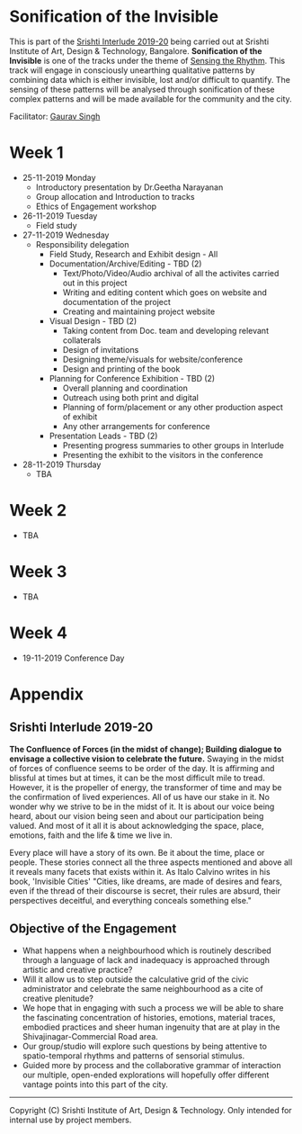 # Sonification of the Invisible

This is part of the [Srishti Interlude 2019-20](#srishti-interlude-2019-20) being carried out at Srishti Institute of Art, Design & Technology, Bangalore. **Sonification of the Invisible** is one of the tracks under the theme of [Sensing the Rhythm](#objective-of-the-engagement). This track will engage in consciously unearthing qualitative patterns by combining data which is either invisible, lost and/or difficult to quantify. The sensing of these patterns will be analysed through sonification of these complex patterns and will be made available for the community and the city.

Facilitator: [Gaurav Singh](https://github.com/0xf17)

# Week 1
- 25-11-2019 Monday
  - Introductory presentation by Dr.Geetha Narayanan
  - Group allocation and Introduction to tracks
  - Ethics of Engagement workshop
- 26-11-2019 Tuesday
  - Field study
- 27-11-2019 Wednesday
  - Responsibility delegation
    - Field Study, Research and Exhibit design - All
    - Documentation/Archive/Editing - TBD (2)
      - Text/Photo/Video/Audio archival of all the activites carried out in this project
      - Writing and editing content which goes on website and documentation of the project
      - Creating and maintaining project website
    - Visual Design - TBD (2)
      - Taking content from Doc. team and developing relevant collaterals
      - Design of invitations
      - Designing theme/visuals for website/conference
      - Design and printing of the book
    - Planning for Conference Exhibition - TBD (2)
      - Overall planning and coordination
      - Outreach using both print and digital
      - Planning of form/placement or any other production aspect of exhibit
      - Any other arrangements for conference
    - Presentation Leads - TBD (2)
      - Presenting progress summaries to other groups in Interlude
      - Presenting the exhibit to the visitors in the conference
- 28-11-2019 Thursday
  - TBA
  
# Week 2
- TBA

# Week 3
- TBA

# Week 4
- 19-11-2019 Conference Day

# Appendix

## Srishti Interlude 2019-20
**The Confluence of Forces (in the midst of change); Building dialogue to envisage a collective vision to celebrate the future.** Swaying in the midst of forces of confluence seems to be order of the day. It is affirming and blissful at times but at times, it can be the most difficult mile to tread. However, it is the propeller of energy, the transformer of time and may be the confirmation of lived experiences. All of us have our stake in it. No wonder why we strive to be in the midst of it. It is about our voice being heard, about our vision being seen and about our participation being valued. And most of it all it is about acknowledging the space, place, emotions, faith and the life & time we live in.

Every place will have a story of its own. Be it about the time, place or people. These stories connect all the three aspects mentioned and above all it reveals many facets that exists within it. As Italo Calvino writes in his book, 'Invisible Cities' "Cities, like dreams, are made of desires and fears, even if the thread of their discourse is secret, their rules are absurd, their perspectives deceitful, and everything conceals something else."

## Objective of the Engagement
- What happens when a neighbourhood which is routinely described through a language of lack and inadequacy is approached through artistic and creative practice? 
- Will it allow us to step outside the calculative grid of the civic administrator and celebrate the same neighbourhood as a cite of creative plenitude? 
- We hope that in engaging with such a process we will be able to share the fascinating concentration of histories, emotions, material traces, embodied practices and sheer human ingenuity that are at play in the Shivajinagar-Commercial Road area.
- Our group/studio will explore such questions by being attentive to spatio-temporal rhythms and patterns of sensorial stimulus. 
- Guided more by process and the collaborative grammar of interaction our multiple, open-ended explorations will hopefully offer different vantage points into this part of the city. 

<hr/>

Copyright (C) Srishti Institute of Art, Design & Technology. Only intended for internal use by project members.
